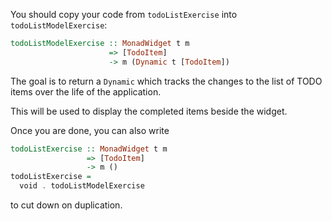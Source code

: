 You should copy your code from `todoListExercise` into `todoListModelExercise`:
```haskell
todoListModelExercise :: MonadWidget t m
                      => [TodoItem]
                      -> m (Dynamic t [TodoItem])
```

The goal is to return a `Dynamic` which tracks the changes to the list of TODO items over the life of the application. 

This will be used to display the completed items beside the widget.

Once you are done, you can also write
```haskell
todoListExercise :: MonadWidget t m
                 => [TodoItem]
                 -> m ()
todoListExercise = 
  void . todoListModelExercise
```
to cut down on duplication.
